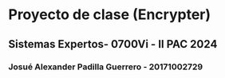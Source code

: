 # Proyecto de clase (Encrypter)
## Sistemas Expertos- 0700Vi - II PAC 2024

### Josué Alexander Padilla Guerrero - 20171002729